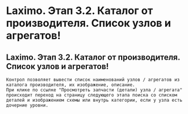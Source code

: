 ﻿---
description: 2.4.7
---
# Laximo. Этап 3.2. Каталог от производителя. Список узлов и агрегатов!
## Laximo. Этап 3.2. Каталог от производителя. Список узлов и агрегатов!
	Контрол позволяет вывести список наименований узлов / агрегатов из каталога производителя, их изображение, описание. 
	При клике по ссылке "Просмотреть запчасти (детали) узла / агрегата" происходит переход на страницу следующего этапа поиска со списком деталей и изображением схемы или внутрь категории, если у узла есть дочерние уровни.

